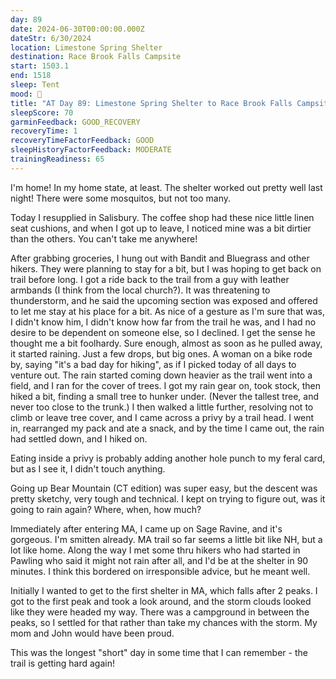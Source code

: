 ```yaml
---
day: 89
date: 2024-06-30T00:00:00.000Z
dateStr: 6/30/2024
location: Limestone Spring Shelter
destination: Race Brook Falls Campsite
start: 1503.1
end: 1518
sleep: Tent
mood: 🙂
title: "AT Day 89: Limestone Spring Shelter to Race Brook Falls Campsite"
sleepScore: 70
garminFeedback: GOOD_RECOVERY
recoveryTime: 1
recoveryTimeFactorFeedback: GOOD
sleepHistoryFactorFeedback: MODERATE
trainingReadiness: 65
---
```

I'm home! In my home state, at least. The shelter worked out pretty well last night! There were some mosquitos, but not too many.

Today I resupplied in Salisbury. The coffee shop had these nice little linen seat cushions, and when I got up to leave, I noticed mine was a bit dirtier than the others. You can't take me anywhere!

After grabbing groceries, I hung out with Bandit and Bluegrass and other hikers. They were planning to stay for a bit, but I was hoping to get back on trail before long. I got a ride back to the trail from a guy with leather armbands (I think from the local church?). It was threatening to thunderstorm, and he said the upcoming section was exposed and offered to let me stay at his place for a bit. As nice of a gesture as I'm sure that was, I didn't know him, I didn't know how far from the trail he was, and I had no desire to be dependent on someone else, so I declined. I get the sense he thought me a bit foolhardy. Sure enough, almost as soon as he pulled away, it started raining. Just a few drops, but big ones. A woman on a bike rode by, saying "it's a bad day for hiking", as if I picked today of all days to venture out. The rain started coming down heavier as the trail went into a field, and I ran for the cover of trees. I got my rain gear on, took stock, then hiked a bit, finding a small tree to hunker under. (Never the tallest tree, and never too close to the trunk.) I then walked a little further, resolving not to climb or leave tree cover, and I came across a privy by a trail head. I went in, rearranged my pack and ate a snack, and by the time I came out, the rain had settled down, and I hiked on.

Eating inside a privy is probably adding another hole punch to my feral card, but as I see it, I didn't touch anything.

Going up Bear Mountain (CT edition) was super easy, but the descent was pretty sketchy, very tough and technical. I kept on trying to figure out, was it going to rain again? Where, when, how much?

Immediately after entering MA, I came up on Sage Ravine, and it's gorgeous. I'm smitten already. MA trail so far seems a little bit like NH, but a lot like home. Along the way I met some thru hikers who had started in Pawling who said it might not rain after all, and I'd be at the shelter in 90 minutes. I think this bordered on irresponsible advice, but he meant well.

Initially I wanted to get to the first shelter in MA, which falls after 2 peaks. I got to the first peak and took a look around, and the storm clouds looked like they were headed my way. There was a campground in between the peaks, so I settled for that rather than take my chances with the storm. My mom and John would have been proud.

This was the longest "short" day in some time that I can remember - the trail is getting hard again!
